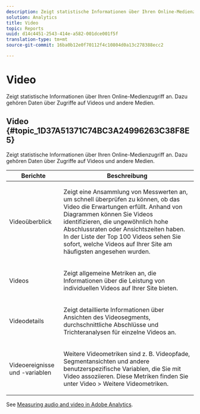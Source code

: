```yaml
---
description: Zeigt statistische Informationen über Ihren Online-Medienzugriff an. Dazu gehören Daten über Zugriffe auf Videos und andere Medien.
solution: Analytics
title: Video
topic: Reports
uuid: d14c4451-2543-414e-a582-001dce001f5f
translation-type: tm+mt
source-git-commit: 16ba0b12e0f70112f4c10804d0a13c278388ecc2

---
```



# Video

Zeigt statistische Informationen über Ihren Online-Medienzugriff an. Dazu gehören Daten über Zugriffe auf Videos und andere Medien.

## Video {#topic_1D37A51371C74BC3A24996263C38F8E5}

Zeigt statistische Informationen über Ihren Online-Medienzugriff an. Dazu gehören Daten über Zugriffe auf Videos und andere Medien.

<table id="table_A032C55365C34F808764965ADF62F81F"> 
 <thead> 
  <tr> 
   <th colname="col1" class="entry"> Berichte </th> 
   <th colname="col2" class="entry"> Beschreibung </th> 
  </tr> 
 </thead>
 <tbody> 
  <tr> 
   <td colname="col1"> Videoüberblick </td> 
   <td colname="col2"> <p> Zeigt eine Ansammlung von Messwerten an, um schnell überprüfen zu können, ob das Video die Erwartungen erfüllt. Anhand von Diagrammen können Sie Videos identifizieren, die ungewöhnlich hohe Abschlussraten oder Ansichtszeiten haben. In der Liste der Top 100 Videos sehen Sie sofort, welche Videos auf Ihrer Site am häufigsten angesehen wurden. </p> </td> 
  </tr> 
  <tr> 
   <td colname="col1"> Videos </td> 
   <td colname="col2"> <p> Zeigt allgemeine Metriken an, die Informationen über die Leistung von individuellen Videos auf Ihrer Site bieten. </p> </td> 
  </tr> 
  <tr> 
   <td colname="col1"> Videodetails </td> 
   <td colname="col2"> <p> Zeigt detaillierte Informationen über Ansichten des Videosegments, durchschnittliche Abschlüsse und Trichteranalysen für einzelne Videos an. </p> </td> 
  </tr> 
  <tr> 
   <td colname="col1"> Videoereignisse und -variablen </td> 
   <td colname="col2"> <p> Weitere Videometriken sind z. B. Videopfade, Segmentansichten und andere benutzerspezifische Variablen, die Sie mit Video assoziieren. Diese Metriken finden Sie unter <span class="uicontrol">Video</span> &gt; <span class="uicontrol">Weitere Videometriken</span>. </p> </td> 
  </tr> 
 </tbody> 
</table>

See [Measuring audio and video in Adobe Analytics](https://marketing.adobe.com/resources/help/en_US/sc/appmeasurement/hbvideo/).
